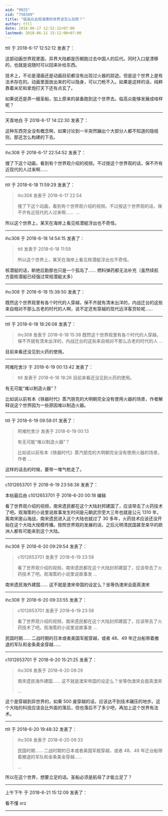 ```yaml
---
aid: "9025"
zid: "758349"
title: "临高众去观海策的世界该怎么玩呢？"
author: ttll
date: 2018-06-17 12:52:12+07:00
lastmod: 2018-06-21 15:12:00+07:00
---
```


ttll 于 2018-6-17 12:52:12 发表了：

这部动画世界观里面，异界大陆都是历朝跑过去中国人的后代。同时入口是漂移的，也就是说随时可以回来补给东西。

技术上，不论是漫画还是动画目前都没有出现过火器的踪迹。但是这个世界上是有法术存在的。动画里面放出来的可以隐身，可以刀枪不入。如果是这样的话，纯粹靠着米尼和拿炮打天下还有点玄了。

如果说还是弄一艘圣船，加上原来的装备跑到这个世界去。临高众能够发展成啥样呢？

---

天青地白 于 2018-6-17 14:22:30 发表了：

这种东西完全没有概念啊，如果讨论到一半突然蹦出个大部分人都不知道的隐规则，那还怎么构建的下去。

---

ihc308 于 2018-6-17 22:54:52 发表了：

搜了下这个动画，看到有个世界观介绍的视频。不过按这个世界观的话，保不齐有近现代的人过来啊……

---

ttll 于 2018-6-18 11:59:29 发表了：

> ihc308 发表于 2018-6-17 22:54
>
> 搜了下这个动画，看到有个世界观介绍的视频。不过按这个世界观的话，保不齐有近现代的人过来啊……  ...

所以这个世界上，某天在海岸上看见核潜艇浮出也不奇怪。

---

ihc308 于 2018-6-18 14:54:15 发表了：

> ttll 发表于 2018-6-18 11:59
>
> 所以这个世界上，某天在海岸上看见核潜艇浮出也不奇怪。

核潜艇的话，断绝后勤那也只是一个孤岛了…… 燃料弹药都无法补充（虽然续航方面核潜艇已经强过常规潜艇太多）

---

ihc308 于 2018-6-18 15:38:50 发表了：

既然这个世界观里有各个时代的人穿越，保不齐就有清末出洋的，内战迁台的这些来自相对不那么古老的时代的人啊，说不定还有穿越的现代远洋客货轮呢……

---

ttll 于 2018-6-18 18:26:08 发表了：

> ihc308 发表于 2018-6-18 15:38 既然这个世界观里有各个时代的人穿越，保不齐就有清末出洋的，内战迁台的这些来自相对不那么古老的时代的人 ...

目前来看还没见到火药的使用。

---

阿难陀舍沙 于 2018-6-19 00:13:42 发表了：

> ttll 发表于 2018-6-18 18:26 目前来看还没见到火药的使用。

有无可能“难以制造火器”？

比如说以前有本《铁器时代》蒸汽朋克的大明朝完全没有使用火器的场景，作者解释说这个世界因为一些原因难以制造火器。

---

ttll 于 2018-6-19 09:58:01 发表了：

> 阿难陀舍沙 发表于 2018-6-19 00:13
>
> 有无可能“难以制造火器”？
>
> 比如说以前有本《铁器时代》蒸汽朋克的大明朝完全没有使用火器的场景，作者 ...

这样的话去的时候，要带一堆气枪走了。

---

c1012653701 于 2018-6-19 23:58:38 发表了：

本帖最后由 c1012653701 于 2018-6-20 00:18 编辑

看了世界观介绍的视频，南宋遗民都在这个大陆封邦建国了，应该带去了火药技术了吧。观海策的小说里说故事发生时间是元朝武宗至大三年也就是公元 1310 年，离南宋崖山海战，南宋遗民进入这个大陆也就过了 30 多年，火药技术应该还没开始在这个大陆大规模传播。按照世界观的发展的话，之后元明清民国甚至来华的欧洲人都有可能来到这个大陆。

---

ihc308 于 2018-6-20 09:29:54 发表了：

> c1012653701 发表于 2018-6-19 23:58
>
> 看了世界观介绍的视频，南宋遗民都在这个大陆封邦建国了，应该带去了火药技术了吧。观海策的小说里说故事发 ...

南宋遗民海外建国…… 这不就是澳宋帝国的设定么？坐等伪澳宋会面真澳宋

---

ihc308 于 2018-6-20 09:33:55 发表了：

> c1012653701 发表于 2018-6-19 23:58
>
> 看了世界观介绍的视频，南宋遗民都在这个大陆封邦建国了，应该带去了火药技术了吧。观海策的小说里说故事发 ...

民国时期…… 二战时期的日本或者美国军舰穿越，或者 48、49 年迁台船带着撤退的军队和金条美金穿越……

---

c1012653701 于 2018-6-20 15:21:25 发表了：

> ihc308 发表于 2018-6-20 09:29
>
> 南宋遗民海外建国…… 这不就是澳宋帝国的设定么？坐等伪澳宋会面真澳宋
>
> ...

这个是穿越到异世界的，如果 500 废穿越的话，应该达不到技术碾压的地步。这个大陆的科技应该会比外面的落后，但也落后不了多少吧，再加上这个世界有法术。

---

ttll 于 2018-6-20 19:48:32 发表了：

> ihc308 发表于 2018-6-20 09:33
>
> 民国时期…… 二战时期的日本或者美国军舰穿越，或者 48、49 年迁台船带着撤退的军队和金条美金穿越……
>
> ...

所以在这个世界，想要立足的话。圣船必须是航母了才能立足了？

---

上午下午 于 2018-6-21 15:12:09 发表了：

看不懂 orz

---
